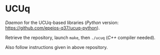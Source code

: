 # UCUq

*Daemon* for the UCUq-based libraries (*Python* version: <https://github.com/epeios-q37/ucuq-python>).

Retrieve the repository, launch `make`, then `./ucuq` (*C++* compiler needed).

Also follow instructions given in above repository.
